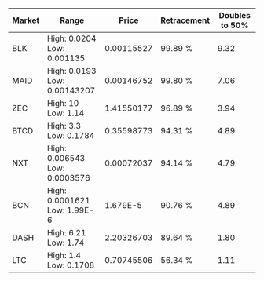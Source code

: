 | Market | Range | Price| Retracement | Doubles to 50% |
| --- | --- | --- | --- | --- |
| BLK | High: 0.0204<br />Low: 0.001135 | 0.00115527 | 99.89 % | 9.32 |
| MAID | High: 0.0193<br />Low: 0.00143207 | 0.00146752 | 99.80 % | 7.06 |
| ZEC | High: 10<br />Low: 1.14 | 1.41550177 | 96.89 % | 3.94 |
| BTCD | High: 3.3<br />Low: 0.1784 | 0.35598773 | 94.31 % | 4.89 |
| NXT | High: 0.006543<br />Low: 0.0003576 | 0.00072037 | 94.14 % | 4.79 |
| BCN | High: 0.0001621<br />Low: 1.99E-6 | 1.679E-5 | 90.76 % | 4.89 |
| DASH | High: 6.21<br />Low: 1.74 | 2.20326703 | 89.64 % | 1.80 |
| LTC | High: 1.4<br />Low: 0.1708 | 0.70745506 | 56.34 % | 1.11 |
